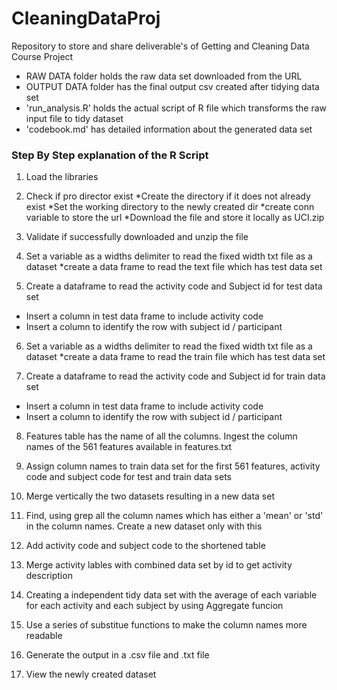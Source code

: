 # CleaningDataProj
Repository to store and share deliverable's of Getting and Cleaning Data Course Project

* RAW DATA folder holds the raw data set downloaded from the URL
* OUTPUT DATA folder has the final output csv created after tidying data set
* 'run_analysis.R' holds the actual script of R file which transforms the raw input file to tidy dataset
* 'codebook.md' has detailed information about the generated data set

### Step By Step explanation of the R Script 
1. Load the libraries

2. Check if pro director exist
*Create the directory if it does not already exist
*Set the working directory to the newly created dir
*create conn variable to store the url
*Download the file and store it locally as UCI.zip

3. Validate if successfully downloaded and unzip the file

4. Set a variable as a widths delimiter to read the fixed width txt file as a dataset
*create a data frame to read the text file which has test data set

5. Create a dataframe to read the activity code and Subject id for test data set
* Insert a column in test data frame to include activity code
* Insert a column to identify the row with subject id / participant

6. Set a variable as a widths delimiter to read the fixed width txt file as a dataset
*create a data frame to read the train file which has test data set

7. Create a dataframe to read the activity code and Subject id for train data set
* Insert a column in test data frame to include activity code
* Insert a column to identify the row with subject id / participant

8. Features table has the name of all the columns. Ingest the column names of the 561 features available in features.txt

9. Assign column names to train data set for the first 561 features, activity code and subject code for test and train data sets

10. Merge vertically  the two datasets resulting in a new data set

11. Find, using grep all the column names which has either a 'mean' or 'std' in the column names. Create a new dataset only with this 

12. Add activity code and subject code to the shortened table

13. Merge activity lables with combined data set by id to get activity description

14. Creating a independent tidy data set with the average of each variable for each activity and each subject by using Aggregate funcion

15. Use a series of substitue functions to make the column names more readable

16. Generate the output in a .csv file and .txt file

17. View the newly created dataset
